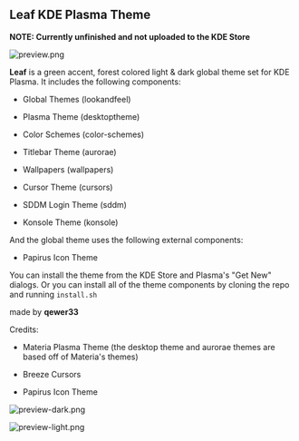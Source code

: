 ## Leaf KDE Plasma Theme

**NOTE: Currently unfinished and not uploaded to the KDE Store**



![preview.png](https://github.com/qewer33/leaf-kde/blob/main/preview.png?raw=true)

**Leaf** is a green accent, forest colored light & dark global theme set for KDE Plasma. It includes the following components:

- Global Themes (lookandfeel)

- Plasma Theme (desktoptheme)

- Color Schemes (color-schemes)

- Titlebar Theme (aurorae)

- Wallpapers (wallpapers)

- Cursor Theme (cursors)

- SDDM Login Theme (sddm)

- Konsole Theme (konsole)

And the global theme uses the following external components:

- Papirus Icon Theme

You can install the theme from the KDE Store and Plasma's "Get New" dialogs. Or you can install all of the theme components by cloning the repo and running `install.sh`

made by **qewer33**

Credits:

- Materia Plasma Theme (the desktop theme and aurorae themes are based off of Materia's themes)

- Breeze Cursors

- Papirus Icon Theme

![preview-dark.png](https://github.com/qewer33/leaf-kde/blob/main/preview-dark.png?raw=true)

![preview-light.png](https://github.com/qewer33/leaf-kde/blob/main/preview-light.png?raw=true)
